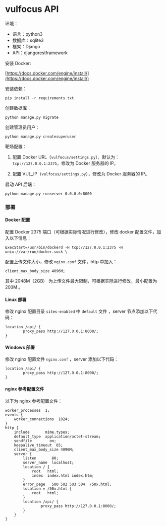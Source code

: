 # vulfocus API

环境：

- 语言：python3
- 数据库：sqlite3
- 框架：Django
- API：djangorestframework

安装 Docker:

[https://docs.docker.com/engine/install/](https://docs.docker.com/engine/install/)

安装依赖：

```
pip install -r requirements.txt
```

创建数据库：

```
python manage.py migrate
```

创建管理员用户：

```
python manage.py createsuperuser
```

靶场配置：

1. 配置 Docker URL（`vulfocus/settings.py`），默认为：`tcp://127.0.0.1:2375`，修改为 Docker 服务器的 IP。

2. 配置 VUL_IP（`vulfocus/settings.py`），修改为 Docker 服务器的 IP。

启动 API 后端：

```
python manage.py runserver 0.0.0.0:8000
```

### 部署

####  Docker 配置

配置 Docker 2375 端口（可根据实际情况进行修改），修改 docker 配置文件，加入以下信息：

```
ExecStart=/usr/bin/dockerd -H tcp://127.0.0.1:2375 -H unix://var/run/docker.sock \
```

配置上传文件大小，修改 `nginx.conf` 文件，http 中加入：

```
client_max_body_size 4096M;
```

其中 2048M（2GB） 为上传文件最大限制，可根据实际进行修改，最小配置为 200M 。

#### Linux 部署

修改 nginx 配置目录 `sites-enabled` 中 `default` 文件 ，server 节点添加以下代码：

```
location /api/ {
		proxy_pass http://127.0.0.1:8000/;
}
```

#### Windows 部署

修改 nginx 配置文件 `nginx.conf` ，server 添加以下代码：

```
location /api/ {
		proxy_pass http://127.0.0.1:8000/;
}
```

#### nginx 参考配置文件

以下为 nginx 参考配置文件：

```
worker_processes  1;
events {
    worker_connections  1024;
}
http {
    include       mime.types;
    default_type  application/octet-stream;
    sendfile        on;
    keepalive_timeout  65;
    client_max_body_size 4096M;
    server {
        listen       80;
        server_name  localhost;
        location / {
            root   html;
            index  index.html index.htm;
        }
        error_page   500 502 503 504  /50x.html;
        location = /50x.html {
            root   html;
        }
        location /api/ {
                proxy_pass http://127.0.0.1:8000/;
        }
    }
}
```

